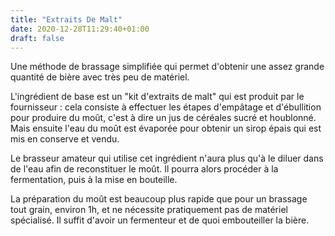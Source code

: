 ```yaml
---
title: "Extraits De Malt"
date: 2020-12-28T11:29:40+01:00
draft: false
---
```


Une méthode de brassage simplifiée qui permet d'obtenir une assez grande quantité de bière avec très peu de matériel.

<!--more-->

L'ingrédient de base est un "kit d'extraits de malt" qui est produit par le fournisseur : cela consiste à effectuer les étapes d'empâtage et d'ébullition pour produire du moût, c'est à dire un jus de céréales sucré et houblonné. Mais ensuite l'eau du moût est évaporée pour obtenir un sirop épais qui est mis en conserve et vendu.

Le brasseur amateur qui utilise cet ingrédient n'aura plus qu'à le diluer dans de l'eau afin de reconstituer le moût. Il pourra alors procéder à la fermentation, puis à la mise en bouteille.

La préparation du moût est beaucoup plus rapide que pour un brassage tout grain, environ 1h, et ne nécessite pratiquement pas de matériel spécialisé. Il suffit d'avoir un fermenteur et de quoi embouteiller la bière.
